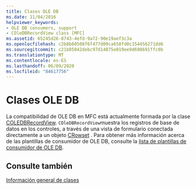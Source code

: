 ```yaml
---
title: Clases OLE DB
ms.date: 11/04/2016
helpviewer_keywords:
- OLE DB consumers, support
- COleDBRecordView class [MFC]
ms.assetid: 65245d26-8743-4efd-9a72-90e19aef3c3a
ms.openlocfilehash: c2b8b60508f6f477d09ca658fd0c154456271dd6
ms.sourcegitcommit: c21b05042debc97d14875e019ee9d698691ffc0b
ms.translationtype: MT
ms.contentlocale: es-ES
ms.lasthandoff: 06/09/2020
ms.locfileid: "84617756"
---
```

# <a name="ole-db-classes"></a>Clases OLE DB

La compatibilidad de OLE DB en MFC está actualmente formada por la clase [COLEDBRecordView](reference/coledbrecordview-class.md). `COleDBRecordView`muestra los registros de base de datos en los controles, a través de una vista de formulario conectada directamente a un objeto [CRowset](../data/oledb/crowset-class.md) . Para obtener más información acerca de las plantillas de consumidor de OLE DB, consulte la [lista de plantillas de consumidor de OLE DB](../data/oledb/ole-db-consumer-templates-reference.md).

## <a name="see-also"></a>Consulte también

[Información general de clases](class-library-overview.md)
